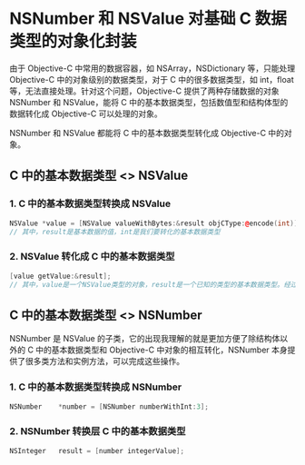 # NSNumber 和 NSValue 对基础 C 数据类型的对象化封装

由于 Objective-C 中常用的数据容器，如 NSArray，NSDictionary 等，只能处理 Objective-C 中的对象级别的数据类型，对于 C 中的很多数据类型，如 int，float 等，无法直接处理。针对这个问题，Objective-C 提供了两种存储数据的对象 NSNumber 和 NSValue，能将 C 中的基本数据类型，包括数值型和结构体型的数据转化成 Objective-C 可以处理的对象。

NSNumber 和 NSValue 都能将 C 中的基本数据类型转化成 Objective-C 中的对象。

## C 中的基本数据类型 <> NSValue

### 1. C 中的基本数据类型转换成 NSValue

```cpp
NSValue *value = [NSValue valueWithBytes:&result objCType:@encode(int)];
// 其中，result是基本数据的值，int是我们要转化的基本数据类型
```

### 2. NSValue 转化成 C 中的基本数据类型

```cpp
[value getValue:&result];
// 其中，value是一个NSValue类型的对象，result是一个已知的类型的基本数据类型。经过这样的转化，NSValue中保存的数值就放到了result中了
```

## C 中的基本数据类型 <> NSNumber

NSNumber 是 NSValue 的子类，它的出现我理解的就是更加方便了除结构体以外的 C 中的基本数据类型和 Objective-C 中对象的相互转化，NSNumber 本身提供了很多类方法和实例方法，可以完成这些操作。

### 1. C 中的基本数据类型转换成 NSNumber

```cpp
NSNumber    *number = [NSNumber numberWithInt:3];
```

### 2. NSNumber 转换层 C 中的基本数据类型

```cpp
NSInteger   result = [number integerValue];
```
